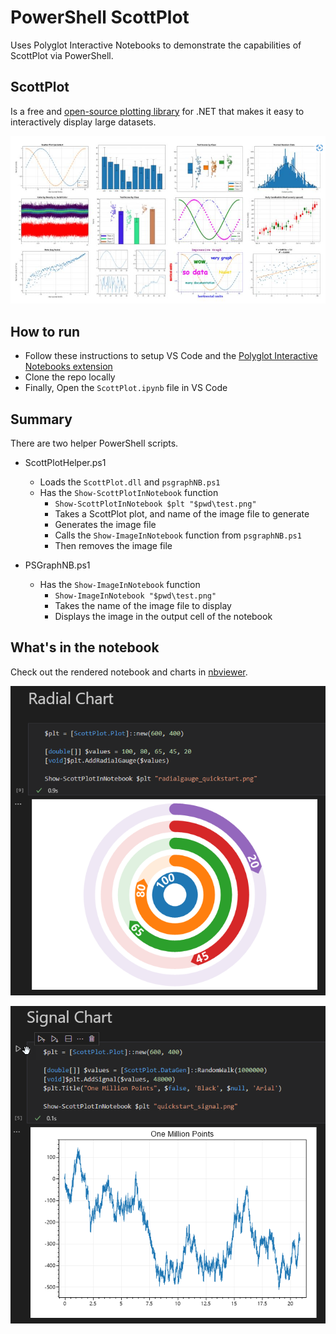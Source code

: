 # PowerShell ScottPlot

Uses Polyglot Interactive Notebooks to demonstrate the capabilities of ScottPlot via PowerShell.

## ScottPlot

Is a free and [open-source plotting library](https://scottplot.net/) for .NET that makes it easy to interactively display large datasets.

![Alt text](media/ScottPlot.png)


## How to run

- Follow these instructions to setup VS Code and the [Polyglot Interactive Notebooks extension](https://devblogs.microsoft.com/dotnet/polyglot-notebooks-december-2022-release/)
- Clone the repo locally
- Finally, Open the `ScottPlot.ipynb` file in VS Code

## Summary
There are two helper PowerShell scripts.

- ScottPlotHelper.ps1
    - Loads the `ScottPlot.dll` and `psgraphNB.ps1`
    - Has the `Show-ScottPlotInNotebook` function
        - `Show-ScottPlotInNotebook $plt "$pwd\test.png"`
        - Takes a ScottPlot plot, and name of the image file to generate
        - Generates the image file
        - Calls the `Show-ImageInNotebook` function from `psgraphNB.ps1`
        - Then removes the image file

- PSGraphNB.ps1
    - Has the `Show-ImageInNotebook` function
        - `Show-ImageInNotebook "$pwd\test.png"`
        - Takes the name of the image file to display
        - Displays the image in the output cell of the notebook

## What's in the notebook

Check out the rendered notebook and charts in [nbviewer](https://nbviewer.org/github/dfinke/PowerShellScottPlot/blob/master/ScottPlot.ipynb).

![](media/RadialChart.png)

![](media/SignalChart.png)